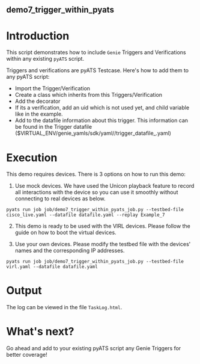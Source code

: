## demo7_trigger_within_pyats

# Introduction

This script demonstrates how to include `Genie` Triggers and Verifications
within any existing `pyATS` script.

Triggers and verifications are pyATS Testcase. Here's how to add them to any
pyATS script:

* Import the Trigger/Verification
* Create a class which inherits from this Triggers/Verification
* Add the decorator
* If its a verification, add an uid which is not used yet, and child variable like in the example.
* Add to the datafile information about this trigger. This information can be found in the Trigger datafile
  ($VIRTUAL_ENV/genie_yamls/sdk/yaml/<os>/trigger_datafile_<os>.yaml)

# Execution

This demo requires devices. There is 3 options on how to run this demo:

1) Use mock devices. We have used the Unicon playback feature to record all
   interactions with the device so you can use it smoothly without connecting
   to real devices as below.

```
pyats run job job/demo7_trigger_within_pyats_job.py --testbed-file cisco_live.yaml --datafile datafile.yaml --replay Example_7
```

2) This demo is ready to be used with the VIRL devices. Please follow the guide
   <here> on how to boot the virtual devices.

3) Use your own devices. Please modify the testbed file with the devices'
   names and the corresponding IP addresses.

```
pyats run job job/demo7_trigger_within_pyats_job.py --testbed-file virl.yaml --datafile datafile.yaml
```

# Output

The log can be viewed in the file `TaskLog.html`.

# What's next?

Go ahead and add to your existing pyATS script any Genie Triggers for better coverage!
